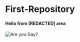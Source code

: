 # First-Repository
#### Hello from [REDACTED] area

![Are you Gay?](https://i.redd.it/sqxpmja3h1j51.jpg)
